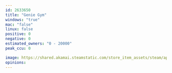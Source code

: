 ```yaml
---
id: 2633650
title: "Genie Gym"
windows: "true"
mac: "false"
linux: false
positive: 0
negative: 0
estimated_owners: "0 - 20000"
peak_ccu: 0

image: https://shared.akamai.steamstatic.com/store_item_assets/steam/apps/2633650/header.jpg?t=1698853571
opinions:
---
```

